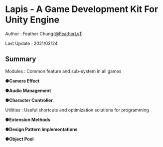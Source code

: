 # Lapis - A Game Development Kit For Unity Engine

Author : Feather Chung([@FeatherLv1](https://twitter.com/FeatherLV1]))

Last Update : 2021/02/24

## Summary

Modules   : Common feature and sub-system in all games

●<b>Camera Effect</b>

●<b>Audio Management</b>

●<b>Character Controller</b>. 

Utilities : Useful shortcuts and optimization solutions for programming

●<b>Extension Methods</b>

●<b>Design Pattern Implementations</b>

●<b>Object Pool</b>

